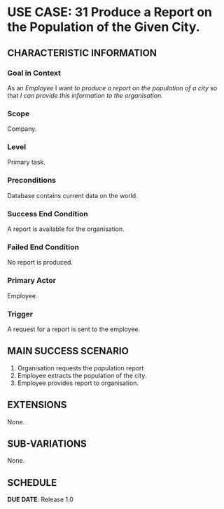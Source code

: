 # USE CASE: 31 Produce a Report on the Population of the Given City.

## CHARACTERISTIC INFORMATION

### Goal in Context

As an *Employee* I want *to produce a report on the population of a city* so that *I can provide this information to the organisation.*

### Scope

Company.

### Level

Primary task.

### Preconditions

Database contains current data on the world.

### Success End Condition

A report is available for the organisation.

### Failed End Condition

No report is produced.

### Primary Actor

Employee.

### Trigger

A request for a report is sent to the employee.

## MAIN SUCCESS SCENARIO

1. Organisation requests the population report
2. Employee extracts the population of the city.
3. Employee provides report to organisation.

## EXTENSIONS

None.

## SUB-VARIATIONS

None.

## SCHEDULE

**DUE DATE**: Release 1.0
